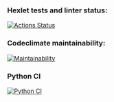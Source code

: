 ### Hexlet tests and linter status:
[![Actions Status](https://github.com/yulia-sa/python-project-lvl1/workflows/hexlet-check/badge.svg)](https://github.com/yulia-sa/python-project-lvl1/actions)

### Сodeclimate maintainability:
[![Maintainability](https://api.codeclimate.com/v1/badges/a99a88d28ad37a79dbf6/maintainability)](https://codeclimate.com/github/codeclimate/codeclimate/maintainability)

### Python CI
[![Python CI](https://github.com/yulia-sa/python-project-lvl1/blob/main/.github/workflows/pyci.yml/badge.svg)](https://github.com/yulia-sa/python-project-lvl1/actions)
